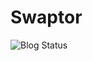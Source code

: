 Swaptor
=======
![Blog Status](https://www.codeship.io/projects/23f4b700-9138-0131-965d-0efa9508f70a/status)
